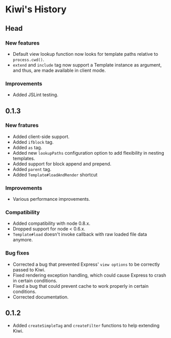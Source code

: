 # Kiwi's History

## Head

### New features

* Default view lookup function now looks for template paths relative to `process.cwd()`.
* `extend` and `include` tag now support a Template instance as argument, and thus, are made available in client mode.

### Improvements

* Added JSLint testing.

## 0.1.3

### New fratures

* Added client-side support.
* Added `ifblock` tag.
* Added `as` tag.
* Added new `lookupPaths` configuration option to add flexibility in nesting templates.
* Added support for block append and prepend.
* Added `parent` tag.
* Added `Template#loadAndRender` shortcut

### Improvements

* Various performance improvements.

### Compatibility

* Added compatibility with node 0.8.x.
* Dropped support for node < 0.6.x.
* `Template#load` doesn't invoke callback with raw loaded file data anymore.


### Bug fixes

* Corrected a bug that prevented Express' `view options` to be correctly passed to Kiwi.
* Fixed rendering exception handling, which could cause Express to crash in certain conditions.
* Fixed a bug that could prevent cache to work properly in certain conditions.
* Corrected documentation.


## 0.1.2

* Added `createSimpleTag` and `createFilter` functions to help extending Kiwi.